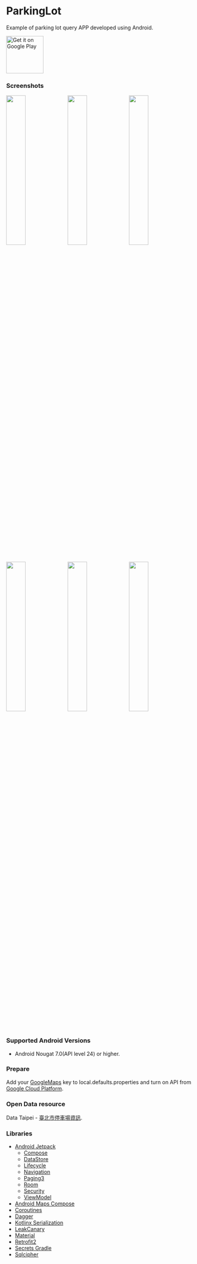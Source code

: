 # ParkingLot
Example of parking lot query APP developed using Android.

<a href='https://play.google.com/store/apps/details?id=com.a1573595.parkingdemo'><img alt='Get it on Google Play' src='https://play.google.com/intl/en_us/badges/images/generic/en_badge_web_generic.png' height="100px"/></a>

### Screenshots
<div style="dispaly:flex">
    <img src="https://github.com/user-attachments/assets/f6145e3b-7e33-4246-8fb5-03557d1c582b" width="32%">
    <img src="https://github.com/user-attachments/assets/22208014-0e6b-4ee2-96b6-ca4691305030" width="32%">
    <img src="https://github.com/user-attachments/assets/0a927225-650e-4bb1-b3f1-48647c7601e4" width="32%">
</div>

<div style="dispaly:flex">
    <img src="https://github.com/user-attachments/assets/bb8abf80-5f19-451d-9e8c-67548084bcef" width="32%">
    <img src="https://github.com/user-attachments/assets/8e839305-3dcd-4ed7-b1be-e7ba4c498b63" width="32%">
    <img src="https://github.com/user-attachments/assets/5c8a7974-a75c-434c-a731-467b2b892d27" width="32%">
</div>

### Supported Android Versions
- Android Nougat 7.0(API level 24) or higher.

### Prepare
Add your [GoogleMaps](https://developers.google.com/maps/documentation/android-api/) key to local.defaults.properties and turn on API from [Google Cloud Platform](https://console.cloud.google.com/).

### Open Data resource
Data Taipei - [臺北市停車場資訊](https://data.taipei/dataset/detail?id=d5c0656b-5250-4179-a491-c94daa56ef2c).

### Libraries
* [Android Jetpack](https://developer.android.com/jetpack)
    * [Compose](https://developer.android.com/jetpack/androidx/releases/compose)
    * [DataStore](https://developer.android.com/jetpack/androidx/releases/datastore)
    * [Lifecycle](https://developer.android.com/jetpack/androidx/releases/lifecycle)
    * [Navigation](https://developer.android.com/jetpack/androidx/releases/navigation)
    * [Paging3](https://developer.android.com/jetpack/androidx/releases/paging)
    * [Room](https://developer.android.com/jetpack/androidx/releases/room)
    * [Security](https://developer.android.com/jetpack/androidx/releases/security)
    * [ViewModel](https://developer.android.com/topic/libraries/architecture/viewmodel)
* [Android Maps Compose](https://github.com/googlemaps/android-maps-compose)
* [Coroutines](https://developer.android.com/kotlin/coroutines)
* [Dagger](https://github.com/google/dagger)
* [Kotlinx Serialization](https://github.com/Kotlin/kotlinx.serialization)
* [LeakCanary](https://square.github.io/leakcanary/getting_started/)
* [Material](https://m2.material.io/develop/android)
* [Retrofit2](https://square.github.io/retrofit/)
* [Secrets Gradle](https://developers.google.com/maps/documentation/places/android-sdk/secrets-gradle-plugin?hl=zh-tw)
* [Sqlcipher](https://github.com/sqlcipher/sqlcipher-android)